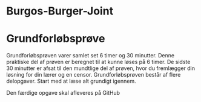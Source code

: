 # Burgos-Burger-Joint

# Grundforløbsprøve
Grundforløbsprøven varer samlet set 6 timer og 30 minutter. Denne praktiske del af prøven er beregnet til at kunne løses på 6 timer. De sidste 30 minutter er afsat til den mundtlige del af prøven, hvor du fremlægger din løsning for din lærer og en censor. Grundforløbsprøven består af flere delopgaver. Start med at læse alt grundigt igennem.

Den færdige opgave skal afleveres på GitHub 

